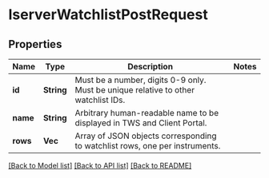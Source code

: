 # IserverWatchlistPostRequest

## Properties

Name | Type | Description | Notes
------------ | ------------- | ------------- | -------------
**id** | **String** | Must be a number, digits 0-9 only. Must be unique relative to other watchlist IDs. |
**name** | **String** | Arbitrary human-readable name to be displayed in TWS and Client Portal. |
**rows** | **Vec<String>** | Array of JSON objects corresponding to watchlist rows, one per instruments. |

[[Back to Model list]](../README.md#documentation-for-models) [[Back to API list]](../README.md#documentation-for-api-endpoints) [[Back to README]](../README.md)
